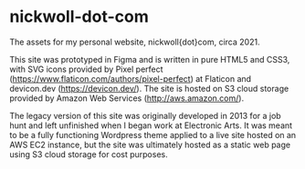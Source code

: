 nickwoll-dot-com
================

The assets for my personal website, nickwoll{dot}com, circa 2021. 

This site was prototyped in Figma and is written in pure HTML5 and CSS3, with SVG icons provided by Pixel perfect (https://www.flaticon.com/authors/pixel-perfect) at Flaticon and devicon.dev (https://devicon.dev/). The site is hosted on S3 cloud storage provided by Amazon Web Services (http://aws.amazon.com/).

The legacy version of this site was originally developed in 2013 for a job hunt and left unfinished when I began work at Electronic Arts. It was meant to be a fully functioning Wordpress theme applied to a live site hosted on an AWS EC2 instance, but the site was ultimately hosted as a static web page using S3 cloud storage for cost purposes. 